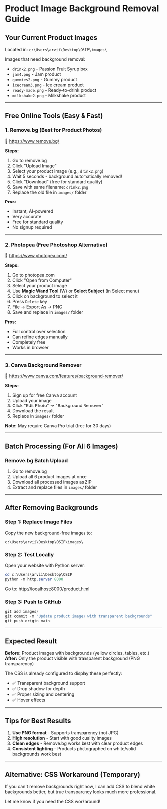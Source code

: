 # Product Image Background Removal Guide

## Your Current Product Images
Located in: `c:\Users\arvii\Desktop\OSIP\images\`

Images that need background removal:
- `drink2.png` - Passion Fruit Syrup box
- `jam4.png` - Jam product
- `gummies2.png` - Gummy product
- `icecream3.png` - Ice cream product
- `ready-made.png` - Ready-to-drink product
- `milkshake2.png` - Milkshake product

---

## Free Online Tools (Easy & Fast)

### 1. **Remove.bg** (Best for Product Photos)
🔗 https://www.remove.bg/

**Steps:**
1. Go to remove.bg
2. Click "Upload Image"
3. Select your product image (e.g., `drink2.png`)
4. Wait 5 seconds - background automatically removed!
5. Click "Download" (free for standard quality)
6. Save with same filename: `drink2.png`
7. Replace the old file in `images/` folder

**Pros:** 
- Instant, AI-powered
- Very accurate
- Free for standard quality
- No signup required

---

### 2. **Photopea** (Free Photoshop Alternative)
🔗 https://www.photopea.com/

**Steps:**
1. Go to photopea.com
2. Click "Open from Computer"
3. Select your product image
4. Use **Magic Wand Tool** (W) or **Select Subject** (in Select menu)
5. Click on background to select it
6. Press `Delete` key
7. File → Export As → PNG
8. Save and replace in `images/` folder

**Pros:**
- Full control over selection
- Can refine edges manually
- Completely free
- Works in browser

---

### 3. **Canva Background Remover**
🔗 https://www.canva.com/features/background-remover/

**Steps:**
1. Sign up for free Canva account
2. Upload your image
3. Click "Edit Photo" → "Background Remover"
4. Download the result
5. Replace in `images/` folder

**Note:** May require Canva Pro trial (free for 30 days)

---

## Batch Processing (For All 6 Images)

### **Remove.bg Batch Upload**
1. Go to remove.bg
2. Upload all 6 product images at once
3. Download all processed images as ZIP
4. Extract and replace files in `images/` folder

---

## After Removing Backgrounds

### Step 1: Replace Image Files
Copy the new background-free images to:
```
c:\Users\arvii\Desktop\OSIP\images\
```

### Step 2: Test Locally
Open your website with Python server:
```powershell
cd c:\Users\arvii\Desktop\OSIP
python -m http.server 8000
```

Go to: http://localhost:8000/product.html

### Step 3: Push to GitHub
```powershell
git add images/
git commit -m "Update product images with transparent backgrounds"
git push origin main
```

---

## Expected Result

**Before:** Product images with backgrounds (yellow circles, tables, etc.)
**After:** Only the product visible with transparent background (PNG transparency)

The CSS is already configured to display these perfectly:
- ✅ Transparent background support
- ✅ Drop shadow for depth
- ✅ Proper sizing and centering
- ✅ Hover effects

---

## Tips for Best Results

1. **Use PNG format** - Supports transparency (not JPG)
2. **High resolution** - Start with good quality images
3. **Clean edges** - Remove.bg works best with clear product edges
4. **Consistent lighting** - Products photographed on white/solid backgrounds work best

---

## Alternative: CSS Workaround (Temporary)

If you can't remove backgrounds right now, I can add CSS to blend white backgrounds better, but true transparency looks much more professional.

Let me know if you need the CSS workaround!
